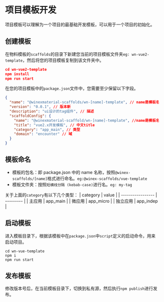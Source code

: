 # 项目模板开发

项目模板可以理解为一个项目的最基础开发模板，可以用于一个项目的初始化。

## 创建模板

在物料模板的`scaffolds`的目录下新建您当前的项目模板文件夹`eg: wn-vue2-template`，然后将您的项目模板复制到该文件夹中。

```json
cd wn-vue2-template
npm install
npm run start
```

在您的项目模板中的`package.json`文件中，您需要至少保留以下字段。

```json
{
  "name": "@winexmaterial-scaffolds/wn-[name]-template", // name是模板名称
  "version": "0.0.1", // 版本新
  "description": "ui设计的tag组件", // 描述
  "scaffoldConfig": {
    "name": "@winexmaterial-scaffold/wn-[name]-template", //name是模板名称
    "title": "vue2.x开发模板", // 中文title
    "category": "app_main", // 类型
    "domain": "encounter" // 域
  }
}
```

## 模板命名

- 模板的包名：即 package.json 中的 name 名称，按照`@winex-scaffolds/[name]`格式进行命名。`eg:@winex-scaffolds/vue-template`
- 模板文件夹：按照`短横线分隔 (kebab-case)`进行名。`eg: my-tag`

关于上面的`category`有以下几个类型：
| category | value |
| ----------------- | --------- |
| 主应用 | app_main |
| 微应用 | app_micro |
| 独立应用 | app_indep |

## 启动模板

进入模板目录下，根据该模板中在`package.json`中`script`定义的启动命令，用来启动项目。

```
cd wn-vue-template
npm i
npm run start
```

## 发布模板

修改版本号后，在当前模板目录下，切换到私有源，然后执行`npm publish`进行发布。
